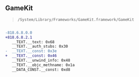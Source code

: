 ## GameKit

> `/System/Library/Frameworks/GameKit.framework/GameKit`

```diff

-818.6.8.0.0
+818.6.8.2.1
   __TEXT.__text: 0x68
   __TEXT.__auth_stubs: 0x30
-  __TEXT.__const: 0x3e
+  __TEXT.__const: 0x46
   __TEXT.__unwind_info: 0x48
   __TEXT.__objc_methname: 0x1a
   __DATA_CONST.__const: 0xd8

```
